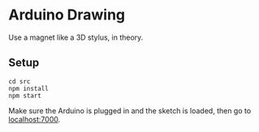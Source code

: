 # Arduino Drawing

Use a magnet like a 3D stylus, in theory.

## Setup

```
cd src
npm install
npm start
```

Make sure the Arduino is plugged in and the sketch is loaded, then go to [localhost:7000](http://localhost:7000).
